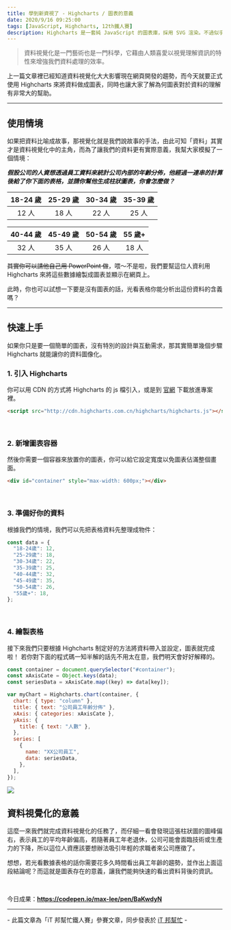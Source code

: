 ```yaml
---
title: 學到新資視了 - Highcharts / 圖表的意義
date: 2020/9/16 09:25:00
tags: [JavaScript, Highcharts, 12th鐵人賽]
description: Highcharts 是一套純 JavaScript 的圖表庫，採用 SVG 渲染。不過似乎是使用人數較少的關係，國內的相關文章寥寥可數，加上官方文件的中翻文本也是較舊的版號，所以這次希望能以一個使用過 Highcharts 的開發者角度來跟各位介紹它，希望以我的使用經驗可以讓大家認識 Highcharts 的強大功能與應用，那就先來看看它的優點與特性吧！
---
```


> 資料視覺化是一門藝術也是一門科學，它藉由人類喜愛以視覺理解資訊的特性來增強我們資料處理的效率。

上一篇文章裡已經知道資料視覺化大大影響現在網頁開發的趨勢，而今天就要正式使用 Highcharts 來將資料做成圖表，同時也讓大家了解為何圖表對於資料的理解有非常大的幫助。

---

## 使用情境

如果把資料比喻成故事，那視覺化就是我們說故事的手法，由此可知「資料」其實才是資料視覺化中的主角，而為了讓我們的資料更有實際意義，我幫大家模擬了一個情境：

**_假設公司的人資想透過員工資料來統計公司內部的年齡分佈，他經過一連串的計算後給了你下面的表格，並請你幫他生成柱狀圖表，你會怎麼做？_**

| 18-24 歲 | 25-29 歲 | 30-34 歲 | 35-39 歲 |
| :------: | :------: | :------: | :------: |
|  12 人   |  18 人   |  22 人   |  25 人   |

| 40-44 歲 | 45-49 歲 | 50-54 歲 | 55 歲+ |
| :------: | :------: | :------: | :----: |
|  32 人   |  35 人   |  26 人   | 18 人  |

~~其實你可以請他自己用 PowerPoint 做~~，喂～不是啦，我們要幫這位人資利用 Highcharts 來將這些數據繪製成圖表並顯示在網頁上。

此時，你也可以試想一下要是沒有圖表的話，光看表格你能分析出這份資料的含義嗎？

---

## 快速上手

如果你只是要一個簡單的圖表，沒有特別的設計與互動需求，那其實簡單幾個步驟 Highcharts 就能讓你的資料圖像化。

### 1. 引入 Highcharts

你可以用 CDN 的方式將 Highcharts 的 js 檔引入，或是到 [官網](https://www.highcharts.com/blog/download/) 下載放進專案裡。

```html
<script src="http://cdn.highcharts.com.cn/highcharts/highcharts.js"></script>
```

<br/>

### 2. 新增圖表容器

然後你需要一個容器來放置你的圖表，你可以給它設定寬度以免圖表佔滿整個畫面。

```html
<div id="container" style="max-width: 600px;"></div>
```

<br/>

### 3. 準備好你的資料

根據我們的情境，我們可以先把表格資料先整理成物件：

```javascript
const data = {
  "18-24歲": 12,
  "25-29歲": 18,
  "30-34歲": 22,
  "35-39歲": 25,
  "40-44歲": 32,
  "45-49歲": 35,
  "50-54歲": 26,
  "55歲+": 18,
};
```

<br/>

### 4. 繪製表格

接下來我們只要根據 Highcharts 制定好的方法將資料帶入並設定，圖表就完成啦！
若你對下面的程式碼一知半解的話先不用太在意，我們明天會好好解釋的。

```javascript
const container = document.querySelector("#container");
const xAxisCate = Object.keys(data);
const seriesData = xAxisCate.map((key) => data[key]);

var myChart = Highcharts.chart(container, {
  chart: { type: "column" },
  title: { text: "公司員工年齡分佈" },
  xAxis: { categories: xAxisCate },
  yAxis: {
    title: { text: "人數" },
  },
  series: [
    {
      name: "XX公司員工",
      data: seriesData,
    },
  ],
});
```

<img src="/img/content/highcharts-2/chart.png" style="max-width: 600px;" />

## 資料視覺化的意義

這麼一來我們就完成資料視覺化的任務了，而仔細一看會發現這張柱狀圖的圖峰偏右，表示員工的平均年齡偏高，若隨著員工年老退休，公司可能會面臨技術或生產力的下降，所以這位人資應該要想辦法吸引年輕的求職者來公司應徵了。

想想，若光看數據表格的話你需要花多久時間看出員工年齡的趨勢，並作出上面這段結論呢？而這就是圖表存在的意義，讓我們能夠快速的看出資料背後的資訊。

<br/>

今日成果：**https://codepen.io/max-lee/pen/BaKwdyN**

---

\- 此篇文章為「iT 邦幫忙鐵人賽」參賽文章，同步發表於 [iT 邦幫忙](https://ithelp.ithome.com.tw/articles/10237584) -
